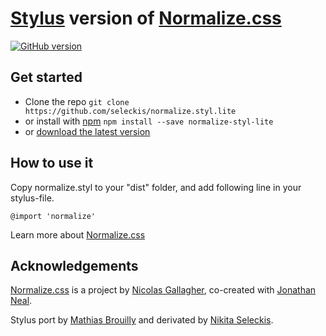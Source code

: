 # [Stylus](http://learnboost.github.io/stylus/ "Stylus") version of [Normalize.css](http://necolas.github.io/normalize.css/ "Normalize")
[![GitHub version](https://badge.fury.io/gh/seleckis%2Fnormalize.styl.lite.png)](http://badge.fury.io/gh/seleckis%2Fnormalize.styl.lite)

## Get started

* Clone the repo `git clone https://github.com/seleckis/normalize.styl.lite`
* or install with [npm](https://www.npmjs.com/) `npm install --save normalize-styl-lite`
* or [download the latest version](https://github.com/seleckis/normalize.styl.lite/archive/master.zip "Download ZIP")

## How to use it

Copy normalize.styl to your "dist" folder, and add following line in your stylus-file.

    @import 'normalize'

Learn more about [Normalize.css](http://nicolasgallagher.com/about-normalize-css/ "Normalize.css")

## Acknowledgements

[Normalize.css](http://necolas.github.io/normalize.css/ "Normalize") is a project by [Nicolas Gallagher](https://github.com/necolas), co-created with [Jonathan Neal](https://github.com/jonathantneal).

Stylus port by [Mathias Brouilly](https://github.com/bymathias) and derivated by [Nikita Seleckis](https://github.com/seleckis).
